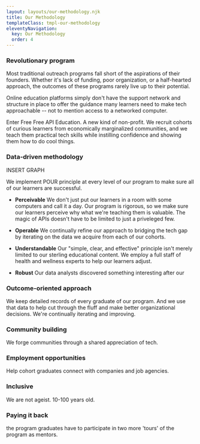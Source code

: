 ```yaml
---
layout: layouts/our-methodology.njk
title: Our Methodology
templateClass: tmpl-our-methodology
eleventyNavigation:
  key: Our Methodology
  order: 4
---
```


### Revolutionary program

Most traditional outreach programs fall short of the aspirations of their founders. Whether it's lack of funding, poor organization, or a half-hearted approach, the outcomes of these programs rarely live up to their potential.

Online education platforms simply don't have the support network and structure in place to offer the guidance many learners need to make tech approachable -- not to mention access to a networked computer.

Enter Free Free API Education. A new kind of non-profit. We recruit cohorts of curious learners from economically marginalized communities, and we teach them practical tech skills while instilling confidence and showing them how to do cool things.  

### Data-driven methodology

INSERT GRAPH

We implement POUR principle at every level of our program to make sure all of our learners are successful.

- **Perceivable**
 We don't just put our learners in a room with some computers and call it a day. Our program is rigorous, so we make sure our learners perceive why what we're teaching them is valuable. The magic of APIs doesn't have to be limited to just a priveleged few.

- **Operable**
  We continually refine our approach to bridging the tech gap by iterating on the data we acquire from each of our cohorts.

- **Understandable**
   Our "simple, clear, and effective" principle isn't merely limited to our sterling educational content. We employ a full staff of health and wellness experts to help our learners adjust.

- **Robust**
   Our data analysts discovered something interesting after our



### Outcome-oriented approach

  We keep detailed records of every graduate of our program. And we use that data to help cut through the fluff and make better organizational decisions. We're continually iterating and improving. 

### Community building

   We forge communities through a shared appreciation of tech. 

### Employment opportunities

   Help cohort graduates connect with companies and job agencies.

### Inclusive

   We are not ageist. 10-100 years old.

### Paying it back
 
   the program graduates have to participate in two more 'tours' of the program as mentors.  